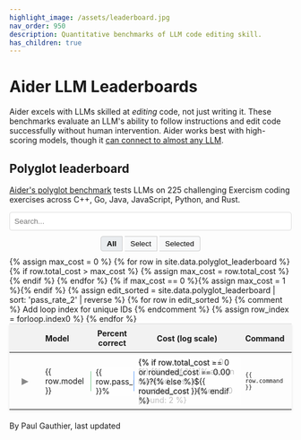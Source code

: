 ```yaml
---
highlight_image: /assets/leaderboard.jpg
nav_order: 950
description: Quantitative benchmarks of LLM code editing skill.
has_children: true
---
```



# Aider LLM Leaderboards

Aider excels with LLMs skilled at *editing* code, not just writing it.
These benchmarks evaluate an LLM's ability to follow instructions and edit code successfully without
human intervention.
Aider works best with high-scoring models, though it [can connect to almost any LLM](/docs/llms.html).


## Polyglot leaderboard

[Aider's polyglot benchmark](https://aider.chat/2024/12/21/polyglot.html#the-polyglot-benchmark) tests LLMs on 225 challenging Exercism coding exercises across C++, Go, Java, JavaScript, Python, and Rust.

<input type="text" id="editSearchInput" placeholder="Search..." style="width: 100%; max-width: 800px; margin: 10px auto; padding: 8px; display: block; border: 1px solid #ddd; border-radius: 4px;">

<div id="view-mode-toggle" style="margin-bottom: 10px; text-align: center;">
  <button data-mode="all" class="mode-button active">All</button>
  <button data-mode="select" class="mode-button">Select</button>
  <button data-mode="selected" class="mode-button">Selected</button>
  <button id="clear-selection-button" style="display: none; margin-left: 10px;">Clear Selection</button>
</div>

<table style="width: 100%; max-width: 800px; margin: auto; border-collapse: collapse; box-shadow: 0 2px 4px rgba(0,0,0,0.1); font-size: 14px;">
  <thead style="background-color: #f2f2f2;">
    <tr>
      <th style="padding: 8px; width: 40px;"></th> <!-- Toggle/Select column -->
      <th style="padding: 8px; text-align: left;">Model</th>
      <th style="padding: 8px; text-align: center;">Percent correct</th>
      <th style="padding: 8px; text-align: center;">Cost (log scale)</th>
      <th style="padding: 8px; text-align: left;">Command</th>
    </tr>
  </thead>
  <tbody>
    {% assign max_cost = 0 %}
    {% for row in site.data.polyglot_leaderboard %}
      {% if row.total_cost > max_cost %}
        {% assign max_cost = row.total_cost %}
      {% endif %}
    {% endfor %}
    {% if max_cost == 0 %}{% assign max_cost = 1 %}{% endif %}
    {% assign edit_sorted = site.data.polyglot_leaderboard | sort: 'pass_rate_2' | reverse %}
    {% for row in edit_sorted %} {% comment %} Add loop index for unique IDs {% endcomment %}
      {% assign row_index = forloop.index0 %}
      <tr id="main-row-{{ row_index }}">
        <td style="padding: 8px; text-align: center; vertical-align: middle;">
          <button class="toggle-details" data-target="details-{{ row_index }}" style="background: none; border: none; cursor: pointer; font-size: 16px; padding: 0; vertical-align: middle;">▶</button>
          <input type="checkbox" class="row-selector" data-row-index="{{ row_index }}" style="display: none; cursor: pointer; vertical-align: middle;">
        </td>
        <td style="padding: 8px;"><span>{{ row.model }}</span></td>
        <td class="bar-cell">
          <div class="bar-viz" style="width: {{ row.pass_rate_2 }}%; background-color: rgba(40, 167, 69, 0.3); border-right: 1px solid rgba(40, 167, 69, 0.5);"></div>
          <span>{{ row.pass_rate_2 }}%</span>
        </td>
        <td class="bar-cell cost-bar-cell">
          {% if row.total_cost > 0 %}
          <div class="bar-viz cost-bar" data-cost="{{ row.total_cost }}" data-max-cost="{{ max_cost }}" style="width: 0%; background-color: rgba(13, 110, 253, 0.3); border-right: 1px solid rgba(13, 110, 253, 0.5);"></div>
          {% endif %}
          {% assign rounded_cost = row.total_cost | times: 1.0 | round: 2 %}
          <span>{% if row.total_cost == 0 or rounded_cost == 0.00 %}?{% else %}${{ rounded_cost }}{% endif %}</span>
        </td>
        <td style="padding: 8px;"><span><code>{{ row.command }}</code></span></td>
      </tr>
      <tr class="details-row" id="details-{{ row_index }}" style="display: none; background-color: #f9f9f9;">
        <td colspan="5" style="padding: 15px; border-bottom: 1px solid #ddd;">
          <ul style="margin: 0; padding-left: 20px; list-style: none; border-bottom: 1px solid #ddd;">
            {% for pair in row %}
              {% if pair[1] != "" and pair[1] != nil %}
                <li><strong>{{ pair[0] | replace: '_', ' ' | capitalize }}:</strong>
                  {% if pair[0] == 'command' %}<code>{{ pair[1] }}</code>{% else %}{{ pair[1] }}{% endif %}
                </li>
              {% endif %}
            {% endfor %}
          </ul>
        </td>
      </tr>
    {% endfor %}
  </tbody>
</table>

<style>
  tr.selected {
    color: #0056b3;
  }
  table {
    table-layout: fixed;
  }
  thead {
    border-top: 1px solid #ddd; /* Add top border to header */
  }
  td, th {
    border: none; /* Remove internal cell borders */
    word-wrap: break-word;
    overflow-wrap: break-word;
  }
  td:nth-child(5) { /* Command column */
    font-size: 12px; /* Keep font size adjustment for command column if desired, or remove */
  }

  /* Hide command column on mobile */
  @media screen and (max-width: 767px) {
    th:nth-child(5), td:nth-child(5) { /* Command column */
      display: none;
    }
  }
  .bar-cell {
    position: relative; /* Positioning context for the bar */
    padding: 8px;
    /* text-align: center; Removed */
    overflow: hidden; /* Prevent bar from overflowing cell boundaries if needed */
  }
  .cost-bar-cell {
    background-image: none; /* Remove default gradient for cost cells */
  }
  .percent-tick, .cost-tick {
    position: absolute;
    top: 50%;
    transform: translateY(10px);
    height: 8px; /* Short tick */
    width: 1px;
    background-color: rgba(170, 170, 170, 0.5); 
    z-index: 2; /* Above the bar but below the text */
  }
  .bar-viz {
    position: absolute;
    left: 0;
    top: 50%; /* Position at the middle of the cell */
    transform: translateY(-50%); /* Center the bar vertically */
    z-index: 1; /* Above background, below ticks and text */
    height: 36px;
    border-radius: 0 2px 2px 0; /* Slightly rounded end corners */
    /* Width and colors are set inline via style attribute */
  }
  .bar-cell span {
     position: absolute; /* Position relative to the cell */
     left: 5px; /* Position slightly inside the left edge */
     top: 50%; /* Center vertically */
     transform: translateY(-50%); /* Adjust vertical centering */
     z-index: 3; /* Ensure text is above everything else */
     background-color: rgba(255, 255, 255, 0.7); /* Semi-transparent white background */
     padding: 0 4px; /* Add padding around the text */
     border-radius: 3px; /* Rounded corners for the text background */
     font-size: 14px; /* Adjust font size for the numbers */
  }
  .toggle-details {
    color: #888; /* Make toggle symbol more subtle */
    transition: color 0.2s; /* Smooth transition on hover */
  }

  /* Style for the toggle buttons */
  #view-mode-toggle .mode-button {
    padding: 5px 10px;
    border: 1px solid #ccc;
    background-color: #f8f9fa;
    cursor: pointer;
  }
  #view-mode-toggle .mode-button:first-child {
    border-top-left-radius: 4px;
    border-bottom-left-radius: 4px;
  }
  /* Adjust last-of-type selector to account for the clear button potentially being the last */
  #view-mode-toggle .mode-button:nth-last-child(2) { /* Targets the 'Selected' button */
    border-top-right-radius: 4px;
    border-bottom-right-radius: 4px;
    border-left: none; /* If buttons are adjacent */
  }
  #view-mode-toggle .mode-button.active {
    background-color: #e9ecef;
    font-weight: bold;
  }
  #view-mode-toggle .mode-button:not(:first-child):not(.active) {
      border-left: none; /* Avoid double borders */
  }
  #clear-selection-button {
      padding: 5px 10px;
      border: 1px solid #ccc;
      background-color: #f8f9fa;
      cursor: pointer;
      border-radius: 4px;
  }


  /* Style for selected rows */
  tr.row-selected > td {
    background-color: #e7f3ff; /* Example light blue highlight */
  }

  /* Ensure checkbox is vertically aligned if needed */
  .row-selector {
    vertical-align: middle;
  }

  /* Hide rows not matching the filter */
  tr.hidden-by-mode {
      display: none !important; /* Use important to override other display styles if necessary */
  }
  tr.hidden-by-search {
      display: none !important;
  }

</style>

<script>
document.addEventListener('DOMContentLoaded', function() {
  let currentMode = 'all'; // 'all', 'select', 'selected'
  let selectedRows = new Set(); // Store indices of selected rows

  const modeToggleButtonContainer = document.getElementById('view-mode-toggle');
  const modeButtons = modeToggleButtonContainer.querySelectorAll('.mode-button');
  const clearSelectionButton = document.getElementById('clear-selection-button');
  const allMainRows = document.querySelectorAll('tr[id^="main-row-"]');
  const allDetailsRows = document.querySelectorAll('tr[id^="details-"]');
  const searchInput = document.getElementById('editSearchInput');

  function applySearchFilter() {
    const searchTerm = searchInput.value.toLowerCase();
    allMainRows.forEach(row => {
      const textContent = row.textContent.toLowerCase();
      const detailsRow = document.getElementById(row.id.replace('main-row-', 'details-'));
      const matchesSearch = textContent.includes(searchTerm);

      if (matchesSearch) {
        row.classList.remove('hidden-by-search');
        if (detailsRow) detailsRow.classList.remove('hidden-by-search');
      } else {
        row.classList.add('hidden-by-search');
        if (detailsRow) detailsRow.classList.add('hidden-by-search');
      }
    });
    // After applying search filter, re-apply view mode filter
    updateTableView(currentMode);
  }


  function updateTableView(mode) {
    currentMode = mode; // Update global state

    // Update button active states
    modeButtons.forEach(btn => {
      if (btn.dataset.mode === mode) {
        btn.classList.add('active');
      } else {
        btn.classList.remove('active');
      }
    });

    // Show/hide clear selection button
    clearSelectionButton.style.display = (mode === 'select' || mode === 'selected') && selectedRows.size > 0 ? 'inline-block' : 'none';

    allMainRows.forEach(row => {
      const rowIndex = row.querySelector('.row-selector')?.dataset.rowIndex;
      const toggleButton = row.querySelector('.toggle-details');
      const selectorCheckbox = row.querySelector('.row-selector');
      const detailsRow = document.getElementById(`details-${rowIndex}`);
      const isSelected = selectedRows.has(rowIndex);

      // Reset visibility classes before applying mode logic
      row.classList.remove('hidden-by-mode');
      if (detailsRow) detailsRow.classList.remove('hidden-by-mode');

      // Apply mode-specific logic
      switch (mode) {
        case 'all':
          toggleButton.style.display = 'inline-block';
          selectorCheckbox.style.display = 'none';
          row.classList.toggle('row-selected', isSelected); // Keep visual selection indication
          // Hide details row unless it was explicitly opened (handled by toggle listener)
          if (detailsRow && toggleButton.textContent === '▶') {
              detailsRow.style.display = 'none';
          }
          break;
        case 'select':
          toggleButton.style.display = 'none';
          selectorCheckbox.style.display = 'inline-block';
          selectorCheckbox.checked = isSelected;
          row.classList.toggle('row-selected', isSelected);
          // Always hide details row in select mode
          if (detailsRow) detailsRow.style.display = 'none';
          break;
        case 'selected':
          toggleButton.style.display = 'inline-block';
          selectorCheckbox.style.display = 'none';
          if (isSelected) {
            row.classList.add('row-selected'); // Ensure selected class is present
            // Hide details row unless it was explicitly opened
             if (detailsRow && toggleButton.textContent === '▶') {
                detailsRow.style.display = 'none';
            }
          } else {
            row.classList.add('hidden-by-mode');
            row.classList.remove('row-selected'); // Remove selection class if not selected
            if (detailsRow) detailsRow.classList.add('hidden-by-mode'); // Hide details too
          }
          break;
      }

      // Ensure rows hidden by search remain hidden regardless of mode
      if (row.classList.contains('hidden-by-search')) {
          row.style.display = 'none';
          if (detailsRow) detailsRow.style.display = 'none';
      } else if (!row.classList.contains('hidden-by-mode')) {
          // Make row visible if not hidden by search or mode
          row.style.display = ''; // Or 'table-row' if needed, but '' usually works
      } else {
          // Row is hidden by mode, ensure it's hidden
          row.style.display = 'none';
          if (detailsRow) detailsRow.style.display = 'none';
      }


    });
  }


  // --- Existing Initializations ---
  // Add percentage ticks
  const percentCells = document.querySelectorAll('.bar-cell:not(.cost-bar-cell)');
  percentCells.forEach(cell => {
    // Add ticks at 0%, 10%, 20%, ..., 100%
    for (let i = 0; i <= 100; i += 10) {
      const tick = document.createElement('div');
      tick.className = 'percent-tick';
      tick.style.left = `${i}%`;
      cell.appendChild(tick);
    }
  });

  // Process cost bars
  const costBars = document.querySelectorAll('.cost-bar');
  costBars.forEach(bar => {
    const cost = parseFloat(bar.dataset.cost);
    const maxCost = parseFloat(bar.dataset.maxCost);
 
    if (cost > 0 && maxCost > 0) {
      // Use log10(1 + x) for scaling. Adding 1 handles potential cost=0 and gives non-zero logs for cost > 0.
      const logCost = Math.log10(1 + cost);
      const logMaxCost = Math.log10(1 + maxCost);
 
      if (logMaxCost > 0) {
        // Calculate percentage relative to the log of max cost
        const percent = (logCost / logMaxCost) * 100;
        // Clamp percentage between 0 and 100
        bar.style.width = Math.max(0, Math.min(100, percent)) + '%';
      } else {
        // Handle edge case where maxCost is 0 (so logMaxCost is 0)
        // If maxCost is 0, cost must also be 0, handled below.
        // If maxCost > 0 but logMaxCost <= 0 (e.g., maxCost is very small), set width relative to cost?
        // For simplicity, setting to 0 if logMaxCost isn't positive.
        bar.style.width = '0%';
      }
    } else {
      // Set width to 0 if cost is 0 or negative
      bar.style.width = '0%';
    }
  });

  // Calculate and add cost ticks dynamically
  const costCells = document.querySelectorAll('.cost-bar-cell');
  if (costCells.length > 0) {
    // Find the max cost from the first available cost bar's data attribute
    const firstCostBar = document.querySelector('.cost-bar');
    const maxCost = parseFloat(firstCostBar?.dataset.maxCost || '1'); // Use 1 as fallback

    if (maxCost > 0) {
      const logMaxCost = Math.log10(1 + maxCost);

      if (logMaxCost > 0) { // Ensure logMaxCost is positive to avoid division by zero or negative results
        const tickValues = [];
        // Generate ticks starting at $0, then $10, $20, $30... up to maxCost
        tickValues.push(0); // Add tick at base (0 position)
        for (let tickCost = 10; tickCost <= maxCost; tickCost += 10) {
          tickValues.push(tickCost);
        }

        // Calculate percentage positions for each tick on the log scale
        const tickPercentages = tickValues.map(tickCost => {
          const logTickCost = Math.log10(1 + tickCost);
          return (logTickCost / logMaxCost) * 100;
        });

        // Add tick divs to each cost cell
        costCells.forEach(cell => {
          const costBar = cell.querySelector('.cost-bar');
          // Use optional chaining and provide '0' as fallback if costBar or dataset.cost is missing
          const cost = parseFloat(costBar?.dataset?.cost || '0');

          // Only add ticks if the cost is actually greater than 0
          if (cost > 0) {
            // Clear existing ticks if any (e.g., during updates, though not strictly needed here)
            // cell.querySelectorAll('.cost-tick').forEach(t => t.remove());

            tickPercentages.forEach(percent => {
              // Ensure percentage is within valid range
              if (percent >= 0 && percent <= 100) {
                const tick = document.createElement('div');
                tick.className = 'cost-tick';
                tick.style.left = `${percent}%`;
                cell.appendChild(tick);
              }
            });
          }
        });
      }
    }
  }


  // --- New Event Listeners ---

  // Listener for mode toggle buttons
  modeToggleButtonContainer.addEventListener('click', function(event) {
    if (event.target.classList.contains('mode-button')) {
      const newMode = event.target.dataset.mode;
      if (newMode !== currentMode) {
        updateTableView(newMode);
        // Re-apply search filter when mode changes
        applySearchFilter();
      }
    }
  });

  // Listener for row selector checkboxes (using event delegation on table body)
  const tableBody = document.querySelector('table tbody');
  tableBody.addEventListener('change', function(event) {
    if (event.target.classList.contains('row-selector') && currentMode === 'select') {
      const checkbox = event.target;
      const rowIndex = checkbox.dataset.rowIndex;
      const mainRow = checkbox.closest('tr');

      if (checkbox.checked) {
        selectedRows.add(rowIndex);
        mainRow.classList.add('row-selected');
      } else {
        selectedRows.delete(rowIndex);
        mainRow.classList.remove('row-selected');
      }
      // Update clear button visibility
      clearSelectionButton.style.display = selectedRows.size > 0 ? 'inline-block' : 'none';
    }
  });

  // Listener for Clear Selection button
  clearSelectionButton.addEventListener('click', function() {
    selectedRows.clear();
    allMainRows.forEach(row => {
      row.classList.remove('row-selected');
      const checkbox = row.querySelector('.row-selector');
      if (checkbox) checkbox.checked = false;
    });
    clearSelectionButton.style.display = 'none';
    // If in 'selected' mode after clearing, switch back to 'all' or 'select'? Let's stay in 'selected' but show nothing.
    // Re-apply view to potentially hide all rows if in 'selected' mode or update visual state otherwise.
    updateTableView(currentMode);
    // Also re-apply search filter in case it affects visibility logic
    applySearchFilter();
  });

  // Listener for search input
   searchInput.addEventListener('input', applySearchFilter);

  // Add toggle functionality for details (Modified to respect modes)
  const toggleButtons = document.querySelectorAll('.toggle-details');
  toggleButtons.forEach(button => {
    button.addEventListener('click', function() {
      // Only allow toggling in 'all' or 'selected' modes
      if (currentMode === 'select') return;

      const targetId = this.getAttribute('data-target');
      const targetRow = document.getElementById(targetId);
      const mainRow = this.closest('tr'); // Get the main row associated with this button

      if (targetRow && !mainRow.classList.contains('hidden-by-mode') && !mainRow.classList.contains('hidden-by-search')) {
        const isVisible = targetRow.style.display !== 'none';
        targetRow.style.display = isVisible ? 'none' : 'table-row';
        this.textContent = isVisible ? '▶' : '▼';
      }
    });
  });


  // --- Initial Setup ---
  updateTableView('all'); // Initialize view to 'all' mode
  applySearchFilter(); // Apply initial search filter (if any text is pre-filled or just to set initial state)


});
</script>
 
<p class="post-date" style="margin-top: 20px;">
By Paul Gauthier,
last updated
<!--[[[cog
import subprocess
import datetime

files = [
    'aider/website/docs/leaderboards/index.md',
    'aider/website/_data/polyglot_leaderboard.yml',
]

def get_last_modified_date(file):
    result = subprocess.run(['git', 'log', '-1', '--format=%ct', file], capture_output=True, text=True)
    if result.returncode == 0:
        timestamp = int(result.stdout.strip())
        return datetime.datetime.fromtimestamp(timestamp)
    return datetime.datetime.min

mod_dates = [get_last_modified_date(file) for file in files]
latest_mod_date = max(mod_dates)
cog.out(f"{latest_mod_date.strftime('%B %d, %Y.')}")
]]]-->
April 12, 2025.
<!--[[[end]]]-->
</p>
